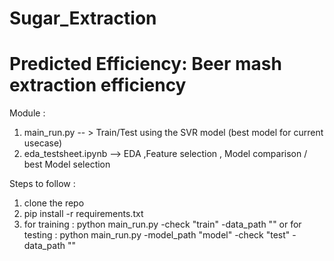 # Sugar_Extraction
# Predicted Efficiency: Beer mash extraction efficiency

Module :
1. main_run.py -- > Train/Test using the SVR model (best model for current usecase)
2. eda_testsheet.ipynb --> EDA ,Feature selection , Model comparison / best Model selection


Steps to follow :
1. clone the repo
2. pip install -r requirements.txt
3. for training : python main_run.py -check "train" -data_path "<csv file path>"
   or
   for testing  : python main_run.py -model_path "model" -check "test" -data_path "<csv file path>"
